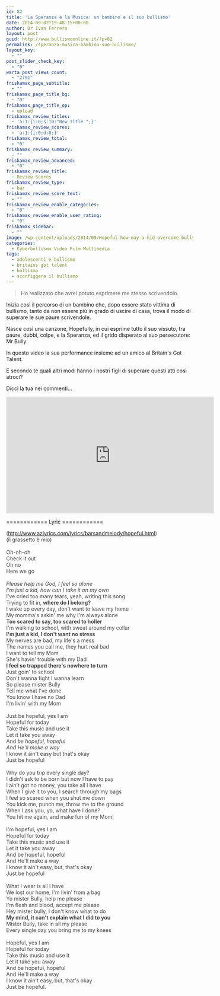 ```yaml
---
id: 82
title: 'La Speranza e la Musica: un bambino e il suo bullismo'
date: 2014-09-02T19:48:15+00:00
author: Dr Ivan Ferrero
layout: post
guid: http://www.bullismoonline.it/?p=82
permalink: /speranza-musica-bambino-suo-bullismo/
layout_key:
  - ""
post_slider_check_key:
  - "0"
warta_post_views_count:
  - "2791"
friskamax_page_subtitle:
  - ""
friskamax_page_title_bg:
  - "0"
friskamax_page_title_op:
  - upload
friskamax_review_titles:
  - 'a:1:{i:0;s:10:"New Title ";}'
friskamax_review_scores:
  - 'a:1:{i:0;d:0;}'
friskamax_review_total:
  - "0"
friskamax_review_summary:
  - ""
friskamax_review_advanced:
  - "0"
friskamax_review_title:
  - Review Scores
friskamax_review_type:
  - bar
friskamax_review_score_text:
  - ""
friskamax_review_enable_categories:
  - "0"
friskamax_review_enable_user_rating:
  - "0"
friskamax_sidebar:
  - ""
image: /wp-content/uploads/2014/09/Hopeful-how-may-a-kid-overcome-bullying-Video.png
categories:
  - Cyberbullismo Video Film Multimedia
tags:
  - adolescenti e bullismo
  - britains got talent
  - bullismo
  - sconfiggere il bullismo
---
```

<blockquote>Ho realizzato che avrei potuto esprimere me stesso scrivendolo.</blockquote>
Inizia così il percorso di un bambino che, dopo essere stato vittima di bullismo, tanto da non essere più in grado di uscire di casa, trova il modo di superare le sue paure scrivendole.

Nasce così una canzone, Hopefully, in cui esprime tutto il suo vissuto, tra paure, dubbi, colpe, e la Speranza, ed il grido disperato al suo persecutore: Mr Bully.

In questo video la sua performance insieme ad un amico al Britain's Got Talent.

E secondo te quali altri modi hanno i nostri figli di superare questi atti così atroci?

Dicci la tua nei commenti...

<iframe src="https://www.youtube-nocookie.com/embed/g3Rf5qDuq7M" width="560" height="315" frameborder="0" allowfullscreen="allowfullscreen"></iframe>

============ Lyric ============

<span style="color: #444444;">(</span><a class="ot-anchor aaTEdf" style="color: #444444;" href="http://www.azlyrics.com/lyrics/barsandmelody/hopeful.html" target="_blank" rel="nofollow noopener">http://www.azlyrics.com/lyrics/barsandmelody/hopeful.html</a><span style="color: #444444;">)</span><br style="color: #444444;" /><span style="color: #444444;">(il grassetto è mio)</span><br style="color: #444444;" /><br style="color: #444444;" /><span style="color: #444444;">Oh-oh-oh</span><br style="color: #444444;" /><span style="color: #444444;">Check it out</span><br style="color: #444444;" /><span style="color: #444444;">Oh no</span><br style="color: #444444;" /><span style="color: #444444;">Here we go</span><br style="color: #444444;" /><br style="color: #444444;" /><span style="color: #444444;">*Please help me God, I feel so alone</span><br style="color: #444444;" /><span style="color: #444444;">I'm just a kid, how can I take it on my own*</span><br style="color: #444444;" /><span style="color: #444444;">I've cried too many tears, yeah, writing this song</span><br style="color: #444444;" /><span style="color: #444444;">Trying to fit in, </span><strong style="color: #444444;">where do I belong?</strong><br style="color: #444444;" /><span style="color: #444444;">I wake up every day, don't want to leave my home</span><br style="color: #444444;" /><span style="color: #444444;">My momma's askin' me why I'm always alone</span><br style="color: #444444;" /><strong style="color: #444444;">Too scared to say, too scared to holler</strong><br style="color: #444444;" /><span style="color: #444444;">I'm walking to school, with sweat around my collar</span><br style="color: #444444;" /><strong style="color: #444444;">I'm just a kid, I don't want no stress</strong><br style="color: #444444;" /><span style="color: #444444;">My nerves are bad, my life's a mess</span><br style="color: #444444;" /><span style="color: #444444;">The names you call me, they hurt real bad</span><br style="color: #444444;" /><span style="color: #444444;">I want to tell my Mom</span><br style="color: #444444;" /><span style="color: #444444;">She's havin' trouble with my Dad</span><br style="color: #444444;" /><strong style="color: #444444;">I feel so trapped there's nowhere to turn</strong><br style="color: #444444;" /><span style="color: #444444;">Just goin' to school</span><br style="color: #444444;" /><span style="color: #444444;">Don't wanna fight I wanna learn</span><br style="color: #444444;" /><span style="color: #444444;">So please mister Bully</span><br style="color: #444444;" /><span style="color: #444444;">Tell me what I've done</span><br style="color: #444444;" /><span style="color: #444444;">You know I have no Dad</span><br style="color: #444444;" /><span style="color: #444444;">I'm livin' with my Mom</span><br style="color: #444444;" /><br style="color: #444444;" /><span style="color: #444444;">Just be hopeful, yes I am</span><br style="color: #444444;" /><span style="color: #444444;">Hopeful for today</span><br style="color: #444444;" /><span style="color: #444444;">Take this music and use it</span><br style="color: #444444;" /><span style="color: #444444;">Let it take you away</span><br style="color: #444444;" /><span style="color: #444444;">And *be hopeful, hopeful</span><br style="color: #444444;" /><span style="color: #444444;">And He'll make a way*</span><br style="color: #444444;" /><span style="color: #444444;">I know it ain't easy but that's okay</span><br style="color: #444444;" /><span style="color: #444444;">Just be hopeful</span><br style="color: #444444;" /><br style="color: #444444;" /><span style="color: #444444;">Why do you trip every single day?</span><br style="color: #444444;" /><span style="color: #444444;">I didn't ask to be born but now I have to pay</span><br style="color: #444444;" /><span style="color: #444444;">I ain't got no money, you take all I have</span><br style="color: #444444;" /><span style="color: #444444;">When I give it to you, I search through my bags</span><br style="color: #444444;" /><span style="color: #444444;">I feel so scared when you shut me down</span><br style="color: #444444;" /><span style="color: #444444;">You kick me, punch me, throw me to the ground</span><br style="color: #444444;" /><span style="color: #444444;">When I ask you, yo, what have I done?</span><br style="color: #444444;" /><span style="color: #444444;">You hit me again, and make fun of my Mom!</span><br style="color: #444444;" /><br style="color: #444444;" /><span style="color: #444444;">I'm hopeful, yes I am</span><br style="color: #444444;" /><span style="color: #444444;">Hopeful for today</span><br style="color: #444444;" /><span style="color: #444444;">Take this music and use it</span><br style="color: #444444;" /><span style="color: #444444;">Let it take you away</span><br style="color: #444444;" /><span style="color: #444444;">And be hopeful, hopeful</span><br style="color: #444444;" /><span style="color: #444444;">And He'll make a way</span><br style="color: #444444;" /><span style="color: #444444;">I know it ain't easy, but, that's okay</span><br style="color: #444444;" /><span style="color: #444444;">Just be hopeful</span><br style="color: #444444;" /><br style="color: #444444;" /><span style="color: #444444;">What I wear is all I have</span><br style="color: #444444;" /><span style="color: #444444;">We lost our home, I'm livin' from a bag</span><br style="color: #444444;" /><span style="color: #444444;">Yo mister Bully, help me please</span><br style="color: #444444;" /><span style="color: #444444;">I'm flesh and blood, accept me please</span><br style="color: #444444;" /><span style="color: #444444;">Hey mister bully, I don't know what to do</span><br style="color: #444444;" /><strong style="color: #444444;">My mind, it can't explain what I did to you</strong><br style="color: #444444;" /><span style="color: #444444;">Mister Bully, take in all my please</span><br style="color: #444444;" /><span style="color: #444444;">Every single day you bring me to my knees</span><br style="color: #444444;" /><br style="color: #444444;" /><span style="color: #444444;">Hopeful, yes I am</span><br style="color: #444444;" /><span style="color: #444444;">Hopeful for today</span><br style="color: #444444;" /><span style="color: #444444;">Take this music and use it</span><br style="color: #444444;" /><span style="color: #444444;">Let it take you away</span><br style="color: #444444;" /><span style="color: #444444;">And be hopeful, hopeful</span><br style="color: #444444;" /><span style="color: #444444;">And He'll make a way</span><br style="color: #444444;" /><span style="color: #444444;">I know it ain't easy, but, that's okay</span><br style="color: #444444;" /><span style="color: #444444;">Just be hopeful.</span>